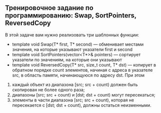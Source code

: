 ## Тренировочное задание по программированию: Swap, SortPointers, ReversedCopy

В этой задаче вам нужно реализовать три шаблонных функции:

* template <typename T> void Swap(T* first, T* second) — обменивает местами значения, на которые указывают указатели first и second
* template <typename T> void SortPointers(vector<T*>& pointers) — сортирует указатели по значениям, на которые они указывают
* template <typename T> void ReversedCopy(T* src, size_t count, T* dst) — копирует в обратном порядке count элементов, начиная с адреса в указателе src, в область памяти, начинающуюся по адресу dst. При этом
1. каждый объект из диапазона [src; src + count) должен быть скопирован не более одного раза;
2. диапазоны [src; src + count) и [dst; dst + count) могут пересекаться;
3. элементы в части диапазона [src; src + count), которая не пересекается с [dst; dst + count), должны остаться неизменными.
